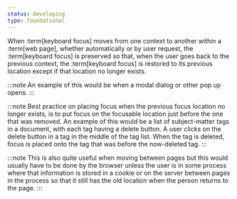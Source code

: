```yaml
---
status: developing
type: foundational
---
```


When :term[keyboard focus] moves from one context to another within a :term[web page], whether automatically or by user request, the :term[keyboard focus] is preserved so that, when the user goes back to the previous context, the :term[keyboard focus] is restored to its previous location except if that location no longer exists.

:::note
An example of this would be when a modal dialog or other pop up opens.
:::

:::note
Best practice on placing focus when the previous focus location no longer exists, is to put focus on the focusable location just before the one that was removed. An example of this would be a list of subject-matter tags in a document, with each tag having a delete button. A user clicks on the delete button in a tag in the middle of the tag list. When the tag is deleted, focus is placed onto the tag that was before the now-deleted tag.
:::

:::note
This is also quite useful when moving between pages but this would usually have to be done by the browser unless the user is in some process where that information is stored in a cookie or on the server between pages in the process so that it still has the old location when the person returns to the page.
:::
